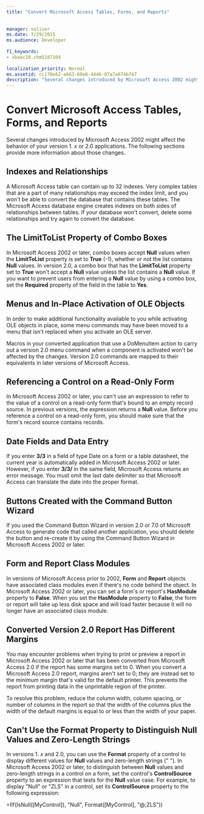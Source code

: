 ```yaml
---
title: "Convert Microsoft Access Tables, Forms, and Reports"
  
  
manager: soliver
ms.date: 7/29/2015
ms.audience: Developer
 
f1_keywords:
- vbaac10.chm5187104
  
localization_priority: Normal
ms.assetid: cc170e62-a663-60e8-4446-07a7a874b747
description: "Several changes introduced by Microsoft Access 2002 might affect the behavior of your version 1.x or 2.0 applications. The following sections provide more information about those changes."
---
```


# Convert Microsoft Access Tables, Forms, and Reports

Several changes introduced by Microsoft Access 2002 might affect the behavior of your version 1. *x*  or 2.0 applications. The following sections provide more information about those changes. 
  
## Indexes and Relationships

A Microsoft Access table can contain up to 32 indexes. Very complex tables that are a part of many relationships may exceed the index limit, and you won't be able to convert the database that contains these tables. The Microsoft Access database engine creates indexes on both sides of relationships between tables. If your database won't convert, delete some relationships and try again to convert the database.
  
## The LimitToList Property of Combo Boxes

In Microsoft Access 2002 or later, combo boxes accept **Null** values when the **LimitToList** property is set to **True** (-1), whether or not the list contains **Null** values. In version 2.0, a combo box that has the **LimitToList** property set to **True** won't accept a **Null** value unless the list contains a **Null** value. If you want to prevent users from entering a **Null** value by using a combo box, set the **Required** property of the field in the table to **Yes**. 
  
## Menus and In-Place Activation of OLE Objects

In order to make additional functionality available to you while activating OLE objects in place, some menu commands may have been moved to a menu that isn't replaced when you activate an OLE server.
  
Macros in your converted application that use a DoMenuItem action to carry out a version 2.0 menu command when a component is activated won't be affected by the changes. Version 2.0 commands are mapped to their equivalents in later versions of Microsoft Access.
  
## Referencing a Control on a Read-Only Form

In Microsoft Access 2002 or later, you can't use an expression to refer to the value of a control on a read-only form that's bound to an empty record source. In previous versions, the expression returns a **Null** value. Before you reference a control on a read-only form, you should make sure that the form's record source contains records. 
  
## Date Fields and Data Entry

If you enter **3/3** in a field of type Date on a form or a table datasheet, the current year is automatically added in Microsoft Access 2002 or later. However, if you enter **3/3/** in the same field, Microsoft Access returns an error message. You must omit the last date delimiter so that Microsoft Access can translate the date into the proper format. 
  
## Buttons Created with the Command Button Wizard

If you used the Command Button Wizard in version 2.0 or 7.0 of Microsoft Access to generate code that called another application, you should delete the button and re-create it by using the Command Button Wizard in Microsoft Access 2002 or later.
  
## Form and Report Class Modules

In versions of Microsoft Access prior to 2002, **Form** and **Report** objects have associated class modules even if there's no code behind the object. In Microsoft Access 2002 or later, you can set a form's or report's **HasModule** property to **False**. When you set the **HasModule** property to **False**, the form or report will take up less disk space and will load faster because it will no longer have an associated class module. 
  
## Converted Version 2.0 Report Has Different Margins

You may encounter problems when trying to print or preview a report in Microsoft Access 2002 or later that has been converted from Microsoft Access 2.0 if the report has some margins set to 0. When you convert a Microsoft Access 2.0 report, margins aren't set to 0; they are instead set to the minimum margin that's valid for the default printer. This prevents the report from printing data in the unprintable region of the printer.
  
To resolve this problem, reduce the column width, column spacing, or number of columns in the report so that the width of the columns plus the width of the default margins is equal to or less than the width of your paper.
  
## Can't Use the Format Property to Distinguish Null Values and Zero-Length Strings

In versions 1. *x*  and 2.0, you can use the **Format** property of a control to display different values for **Null** values and zero-length strings (" "). In Microsoft Access 2002 or later, to distinguish between **Null** values and zero-length strings in a control on a form, set the control's **ControlSource** property to an expression that tests for the **Null** value case. For example, to display "Null" or "ZLS" in a control, set its **ControlSource** property to the following expression: 
  
=IIf(IsNull([MyControl]), "Null", Format([MyControl], "@;ZLS"))
  

